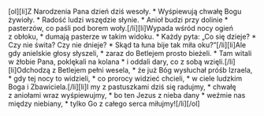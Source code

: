 [ol][li]Z Narodzenia Pana dzień dziś wesoły. * Wyśpiewują chwałę Bogu żywioły. * Radość ludzi wszędzie słynie. * Anioł budzi przy dolinie * pasterzów, co paśli pod borem woły.[/li][li]Wypada wśród nocy ogień z obłoku, * dumają pasterze w takim widoku. * Każdy pyta: „Co się dzieje? * Czy nie świta? Czy nie dnieje? * Skąd ta łuna bije tak miła oku?”[/li][li]Ale gdy anielskie głosy słyszeli, * zaraz do Betlejem prosto bieżeli. * Tam witali w żłobie Pana, poklękali na kolana * i oddali dary, co z sobą wzięli.[/li][li]Odchodzą z Betlejem pełni wesela, * że już Bóg wysłuchał próśb Izraela, * gdy tej nocy to widzieli, * co prorocy widzieć chcieli, * w ciele ludzkim Boga i Zbawiciela.[/li][li]I my z pastuszkami dziś się radujmy, * chwałę z aniołami wraz wyśpiewujmy, * bo ten Jezus z nieba dany * weźmie nas między niebiany, * tylko Go z całego serca miłujmy![/li][/ol]
